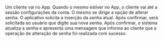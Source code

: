 Um cliente vai no App. Quando o mesmo estiver no App, o cliente vai até a sessão configurações da conta. O mesmo se dirige a opção de alterar senha. 
O aplicativo solicita a inserção da senha atual. Após confirmar, será solicitada ao usuário que digite sua nova senha. Após confirmar, o sistema 
atualiza a senha e apresenta uma mensagem que informa ao cliente que a operação de alteração de senha foi realizada com sucesso. 
